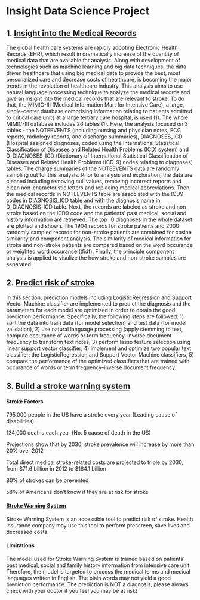 # Insight Data Science Project

## 1. [Insight into the Medical Records](https://github.com/lanttern/Insight/blob/master/MedicalRecordsAnalysis.ipynb)
The global health care systems are rapidly adopting Electronic Health Records (EHR), which result in dramatically increase of the quantity of medical data that are available for analysis. Along with development of technologies such as machine learning and big data techniques, the data driven healthcare that using big medical data to provide the best, most personalized care and decrease costs of healthcare, is becoming the major trends in the revolution of healthcare industry. This analysis aims to use natural language processing technique to analyze the medical records and give an insight into the medical records that are relevant to stroke. To do that, the MIMIC-III (Medical Information Mart for Intensive Care), a large, single-center database comprising information relating to patients admitted to critical care units at a large tertiary care hospital, is used (1). The whole MIMIC-III database includes 26 tables (1). Here, the analysis focused on 3 tables - the NOTEEVENTS (including nursing and physician notes, ECG reports, radiology reports, and discharge summaries), DIAGNOSES_ICD (Hospital assigned diagnoses, coded using the International Statistical Classification of Diseases and Related Health Problems (ICD) system) and D_DIAGNOSES_ICD (Dictionary of International Statistical Classification of Diseases and Related Health Problems (ICD-9) codes relating to diagnoses) tables. The charge summaries of the NOTEEVENTS data are randomly sampling out for this analysis. Prior to analysis and exploration, the data are cleaned including removing null values, removing incorrect reports and clean non-characteristic letters and replacing medical abbreviations. Then, the medical records in NOTEEVENTS table are associated with the ICD9 codes in DIAGNOSIS_ICD table and with the diagnosis name in D_DIAGNOSIS_ICD table. Next, the records are labeled as stroke and non-stroke based on the ICD9 code and the patients' past medical, social and history information are retrieved. The top 10 diagnoses in the whole dataset are plotted and shown. The 1904 records for stroke patients and 2000 randomly sampled records for non-stroke patients are combined for cosine similarity and component analysis. The similarity of medical information for stroke and non-stroke patients are compared based on the word occurance or weighted word occurance (tfidf). Finally, the principle component analysis is applied to visulize the how stroke and non-stroke samples are separated.

## 2. [Predict risk of stroke](https://github.com/lanttern/Insight/blob/master/MedicalRecordsStrokePrediction.ipynb)
In this section, prediction models including LogisticRegression and Support Vector Machine classifier are implemented to predict the diagnosis and the parameters for each model are optimized in order to obtain the good prediction performance. Specifically, the following steps are followed: 1) split the data into train data (for model selection) and test data (for model validation), 2) use natural language processing (apply stemming to text, compute occurance of words or term frequency–inverse document frequency to transform text notes, 3) perform lasso feature selection using linear support vector classifier, 4) implement and optimize two popular text classifier: the LogisticRegression and Support Vector Machine classifiers, 5) compare the performance of the optimized classifiers that are trained with occurance of words or term frequency–inverse document frequency.

## 3. [Build a stroke warning system](https://github.com/lanttern/Insight/tree/master/sws)
#### Stroke Factors
795,000 people in the US have a stroke every year (Leading cause of disabilities)

134,000 deaths each year (No. 5 cause of death in the US)

Projections show that by 2030, stroke prevalence will increase by more than 20% over 2012

Total direct medical stroke-related costs are projected to triple by 2030, from $71.6 billion in 2012 to $184.1 billion

80% of strokes can be prevented

58% of Americans don’t know if they are at risk for stroke

#### [Stroke Warning System](http://www.sws-anti-stroke.org)
Stroke Warning System is an accessible tool to predict risk of stroke. Health insurance company may use this tool to perform prescreen, save lives and decreased costs.

#### Limitations
The model used for Stroke Warning System is trained based on patients' past medical, social and family history information from intensive care unit. Therefore, the model is targeted to process the medical terms and medical languages written in English. The plain words may not yield a good prediction performance. The prediction is NOT a diagnosis, please always check with your doctor if you feel you may be at risk!
